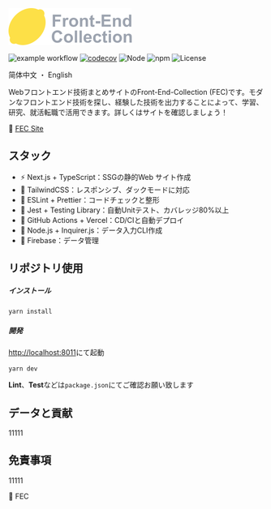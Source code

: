 ![logo](https://raw.githubusercontent.com/kensoz/FEC/main/public/logo.png)





![example workflow](https://github.com/kensoz/FEC/actions/workflows/dispatch.yml/badge.svg)  [![codecov](https://codecov.io/gh/kensoz/FEC/branch/main/graph/badge.svg?token=2THJ19HFZW)](https://codecov.io/gh/kensoz/FEC)  ![Node](https://img.shields.io/badge/Node.js-v18.7.0-fb7185.svg?logo=&style=flat-square)  ![npm](https://img.shields.io/badge/npm-v0.3.0-84CC16.svg?style=flat-square) ![License](https://img.shields.io/badge/License-MIT-0284C7.svg?logo=&style=flat-square)

简体中文 ・ English

Webフロントエンド技術まとめサイトのFront-End-Collection (FEC)です。モダンなフロントエンド技術を探し、経験した技術を出力することによって、学習、研究、就活転職で活用できます。詳しくはサイトを確認しましょう！

🍋 [FEC Site](https://fec-tau.vercel.app/)



## スタック

- ⚡️ Next.js + TypeScript：SSGの静的Web サイト作成
- 🎨 TailwindCSS：レスポンシブ、ダックモードに対応
- 📑 ESLint + Prettier：コードチェックと整形
- 🔌 Jest + Testing Library：自動Unitテスト、カバレッジ80%以上
- 🔩 GitHub Actions + Vercel：CD/CIと自動デプロイ
- 🔗 Node.js + Inquirer.js：データ入力CLI作成
- 💽 Firebase：データ管理



## リポジトリ使用

##### インストール

```shell
yarn install
```

##### 開発

[http://localhost:8011](http://localhost:8011)にて起動

```shell
yarn dev
```

**Lint**、**Test**などは`package.json`にてご確認お願い致します



## データと貢献

11111



## 免責事項

11111



🍋 FEC
